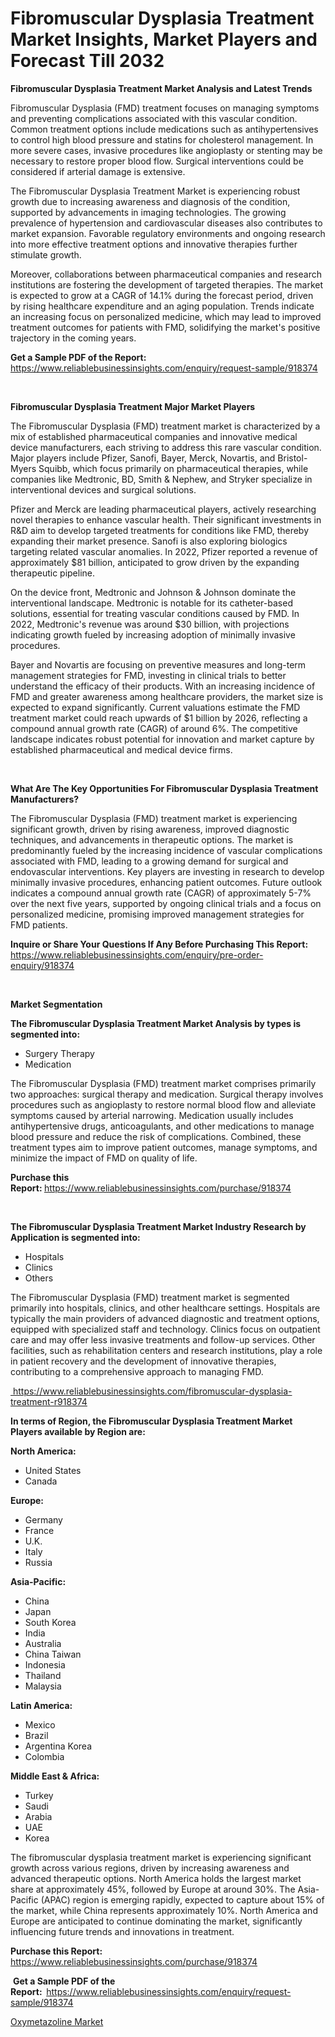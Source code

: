 <p><h1>Fibromuscular Dysplasia Treatment Market Insights, Market Players and Forecast Till 2032</h1></p><p><strong>Fibromuscular Dysplasia Treatment Market Analysis and Latest Trends</strong></p>
<p><p>Fibromuscular Dysplasia (FMD) treatment focuses on managing symptoms and preventing complications associated with this vascular condition. Common treatment options include medications such as antihypertensives to control high blood pressure and statins for cholesterol management. In more severe cases, invasive procedures like angioplasty or stenting may be necessary to restore proper blood flow. Surgical interventions could be considered if arterial damage is extensive.</p><p>The Fibromuscular Dysplasia Treatment Market is experiencing robust growth due to increasing awareness and diagnosis of the condition, supported by advancements in imaging technologies. The growing prevalence of hypertension and cardiovascular diseases also contributes to market expansion. Favorable regulatory environments and ongoing research into more effective treatment options and innovative therapies further stimulate growth.</p><p>Moreover, collaborations between pharmaceutical companies and research institutions are fostering the development of targeted therapies. The market is expected to grow at a CAGR of 14.1% during the forecast period, driven by rising healthcare expenditure and an aging population. Trends indicate an increasing focus on personalized medicine, which may lead to improved treatment outcomes for patients with FMD, solidifying the market's positive trajectory in the coming years.</p></p>
<p><strong>Get a Sample PDF of the Report:&nbsp;</strong> <a href="https://www.reliablebusinessinsights.com/enquiry/request-sample/918374?utm_campaign=3278&utm_medium=2&utm_source=Github&utm_content=ia&utm_term=06032025&utm_id=fibromuscular-dysplasia-treatment">https://www.reliablebusinessinsights.com/enquiry/request-sample/918374</a></p>
<p>&nbsp;</p>
<p><strong>Fibromuscular Dysplasia Treatment Major Market Players</strong></p>
<p><p>The Fibromuscular Dysplasia (FMD) treatment market is characterized by a mix of established pharmaceutical companies and innovative medical device manufacturers, each striving to address this rare vascular condition. Major players include Pfizer, Sanofi, Bayer, Merck, Novartis, and Bristol-Myers Squibb, which focus primarily on pharmaceutical therapies, while companies like Medtronic, BD, Smith & Nephew, and Stryker specialize in interventional devices and surgical solutions.</p><p>Pfizer and Merck are leading pharmaceutical players, actively researching novel therapies to enhance vascular health. Their significant investments in R&D aim to develop targeted treatments for conditions like FMD, thereby expanding their market presence. Sanofi is also exploring biologics targeting related vascular anomalies. In 2022, Pfizer reported a revenue of approximately $81 billion, anticipated to grow driven by the expanding therapeutic pipeline.</p><p>On the device front, Medtronic and Johnson & Johnson dominate the interventional landscape. Medtronic is notable for its catheter-based solutions, essential for treating vascular conditions caused by FMD. In 2022, Medtronic's revenue was around $30 billion, with projections indicating growth fueled by increasing adoption of minimally invasive procedures.</p><p>Bayer and Novartis are focusing on preventive measures and long-term management strategies for FMD, investing in clinical trials to better understand the efficacy of their products. With an increasing incidence of FMD and greater awareness among healthcare providers, the market size is expected to expand significantly. Current valuations estimate the FMD treatment market could reach upwards of $1 billion by 2026, reflecting a compound annual growth rate (CAGR) of around 6%. The competitive landscape indicates robust potential for innovation and market capture by established pharmaceutical and medical device firms.</p></p>
<p>&nbsp;</p>
<p><strong>What Are The Key Opportunities For Fibromuscular Dysplasia Treatment Manufacturers?</strong></p>
<p><p>The Fibromuscular Dysplasia (FMD) treatment market is experiencing significant growth, driven by rising awareness, improved diagnostic techniques, and advancements in therapeutic options. The market is predominantly fueled by the increasing incidence of vascular complications associated with FMD, leading to a growing demand for surgical and endovascular interventions. Key players are investing in research to develop minimally invasive procedures, enhancing patient outcomes. Future outlook indicates a compound annual growth rate (CAGR) of approximately 5-7% over the next five years, supported by ongoing clinical trials and a focus on personalized medicine, promising improved management strategies for FMD patients.</p></p>
<p><strong>Inquire or Share Your Questions If Any Before Purchasing This Report:</strong> <a href="https://www.reliablebusinessinsights.com/enquiry/pre-order-enquiry/918374?utm_campaign=3278&utm_medium=2&utm_source=Github&utm_content=ia&utm_term=06032025&utm_id=fibromuscular-dysplasia-treatment">https://www.reliablebusinessinsights.com/enquiry/pre-order-enquiry/918374</a></p>
<p>&nbsp;</p>
<p><strong>Market Segmentation</strong></p>
<p><strong>The Fibromuscular Dysplasia Treatment Market Analysis by types is segmented into:</strong></p>
<p><ul><li>Surgery Therapy</li><li>Medication</li></ul></p>
<p><p>The Fibromuscular Dysplasia (FMD) treatment market comprises primarily two approaches: surgical therapy and medication. Surgical therapy involves procedures such as angioplasty to restore normal blood flow and alleviate symptoms caused by arterial narrowing. Medication usually includes antihypertensive drugs, anticoagulants, and other medications to manage blood pressure and reduce the risk of complications. Combined, these treatment types aim to improve patient outcomes, manage symptoms, and minimize the impact of FMD on quality of life.</p></p>
<p><strong>Purchase this Report:&nbsp;</strong><a href="https://www.reliablebusinessinsights.com/purchase/918374?utm_campaign=3278&utm_medium=2&utm_source=Github&utm_content=ia&utm_term=06032025&utm_id=fibromuscular-dysplasia-treatment">https://www.reliablebusinessinsights.com/purchase/918374</a></p>
<p>&nbsp;</p>
<p><strong>The Fibromuscular Dysplasia Treatment Market Industry Research by Application is segmented into:</strong></p>
<p><ul><li>Hospitals</li><li>Clinics</li><li>Others</li></ul></p>
<p><p>The Fibromuscular Dysplasia (FMD) treatment market is segmented primarily into hospitals, clinics, and other healthcare settings. Hospitals are typically the main providers of advanced diagnostic and treatment options, equipped with specialized staff and technology. Clinics focus on outpatient care and may offer less invasive treatments and follow-up services. Other facilities, such as rehabilitation centers and research institutions, play a role in patient recovery and the development of innovative therapies, contributing to a comprehensive approach to managing FMD.</p></p>
<p><a href="https://www.reliablebusinessinsights.com/fibromuscular-dysplasia-treatment-r918374?utm_campaign=3278&utm_medium=2&utm_source=Github&utm_content=ia&utm_term=06032025&utm_id=fibromuscular-dysplasia-treatment">&nbsp;https://www.reliablebusinessinsights.com/fibromuscular-dysplasia-treatment-r918374</a></p>
<p><strong>In terms of Region, the Fibromuscular Dysplasia Treatment Market Players available by Region are:</strong></p>
<p>
    <p> <strong> North America: </strong>
        <ul>
            <li>United States</li>
            <li>Canada</li>
        </ul>
        </p> 
    <p> <strong> Europe: </strong>
        <ul>
            <li>Germany</li>
            <li>France</li>
            <li>U.K.</li>
            <li>Italy</li>
            <li>Russia</li>
        </ul>
        </p> 
    <p> <strong> Asia-Pacific: </strong>
        <ul>
            <li>China</li>
            <li>Japan</li>
            <li>South Korea</li>
            <li>India</li>
            <li>Australia</li>
            <li>China Taiwan</li>
            <li>Indonesia</li>
            <li>Thailand</li>
            <li>Malaysia</li>
        </ul>
        </p> 
    <p> <strong> Latin America: </strong>
        <ul>
            <li>Mexico</li>
            <li>Brazil</li>
            <li>Argentina Korea</li>
            <li>Colombia</li>
        </ul>
        </p> 
    <p> <strong> Middle East & Africa: </strong>
        <ul>
            <li>Turkey</li>
            <li>Saudi</li>
            <li>Arabia</li>
            <li>UAE</li>
            <li>Korea</li>
        </ul>
    </p>
    </p>
<p><p>The fibromuscular dysplasia treatment market is experiencing significant growth across various regions, driven by increasing awareness and advanced therapeutic options. North America holds the largest market share at approximately 45%, followed by Europe at around 30%. The Asia-Pacific (APAC) region is emerging rapidly, expected to capture about 15% of the market, while China represents approximately 10%. North America and Europe are anticipated to continue dominating the market, significantly influencing future trends and innovations in treatment.</p></p>
<p><strong>Purchase this Report: </strong><a href="https://www.reliablebusinessinsights.com/purchase/918374?utm_campaign=3278&utm_medium=2&utm_source=Github&utm_content=ia&utm_term=06032025&utm_id=fibromuscular-dysplasia-treatment">https://www.reliablebusinessinsights.com/purchase/918374</a></p>
<p>&nbsp;<strong>Get a Sample PDF of the Report:&nbsp;&nbsp;</strong><a href="https://www.reliablebusinessinsights.com/enquiry/request-sample/918374?utm_campaign=3278&utm_medium=2&utm_source=Github&utm_content=ia&utm_term=06032025&utm_id=fibromuscular-dysplasia-treatment">https://www.reliablebusinessinsights.com/enquiry/request-sample/918374</a></p>
<p><strong></strong></p>
<p><p><a href="https://github.com/guinoopandam/Market-Research-Report-List-1/blob/main/oxymetazoline-market.md?utm_campaign=3278&utm_medium=2&utm_source=Github&utm_content=ia&utm_term=06032025&utm_id=fibromuscular-dysplasia-treatment">Oxymetazoline Market</a></p></p>